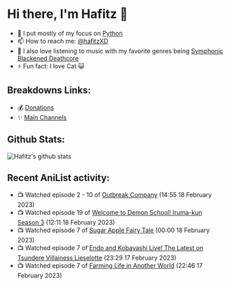 # Hi there, I'm Hafitz 👋
- 🐍 I put mostly of my focus on [Python](https://python.org)
- 📫 How to reach me: [@hafitzXD](https://t.me/hafitzXD)
- 🎵 I also love listening to music with my favorite genres being [Symphonic Blackened Deathcore](https://youtu.be/qyYmS_iBcy4)
- ⚡ Fun fact: I love Cat 😺

## Breakdowns Links:
- 💰 [Donations](https://t.me/TheBreakdowns/2)
- ✨ [Main Channels](https://t.me/TheBreakdowns)

## Github Stats:
![Hafitz's github stats](https://github-readme-stats.vercel.app/api?username=breakdowns&show_icons=true&count_private=true&bg_color=00000000&text_color=777)

## Recent AniList activity:
<!-- ANILIST_ACTIVITY:start -->

-   📺 Watched episode 2 - 10 of [Outbreak Company](https://anilist.co/anime/19369) (14:55 18 February 2023)
-   📺 Watched episode 19 of [Welcome to Demon School! Iruma-kun Season 3](https://anilist.co/anime/139092) (12:11 18 February 2023)
-   📺 Watched episode 7 of [Sugar Apple Fairy Tale](https://anilist.co/anime/139821) (00:00 18 February 2023)
-   📺 Watched episode 7 of [Endo and Kobayashi Live! The Latest on Tsundere Villainess Lieselotte](https://anilist.co/anime/143064) (23:29 17 February 2023)
-   📺 Watched episode 7 of [Farming Life in Another World](https://anilist.co/anime/146850) (22:46 17 February 2023)

<!-- ANILIST_ACTIVITY:end -->

